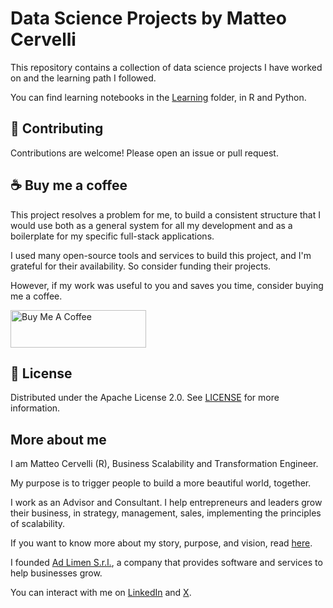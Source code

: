 # Data Science Projects by Matteo Cervelli

This repository contains a collection of data science projects I have worked on and the learning path I followed.

You can find learning notebooks in the [Learning](/learning) folder, in R and Python.

## 🤝 Contributing

Contributions are welcome! Please open an issue or pull request.

## ☕️ Buy me a coffee

This project resolves a problem for me, to build a consistent structure that I would use both as a general system for all my development and as a boilerplate for my specific full-stack applications.

I used many open-source tools and services to build this project, and I'm grateful for their availability. So consider funding their projects.

However, if my work was useful to you and saves you time, consider buying me a coffee.

<a href="https://www.buymeacoffee.com/matteocervelli" target="_blank"><img src="https://cdn.buymeacoffee.com/buttons/v2/default-yellow.png" alt="Buy Me A Coffee" style="height: 60px !important;width: 217px !important;" ></a>

## 📄 License

Distributed under the Apache License 2.0. See [LICENSE](LICENSE) for more information.

## More about me

I am Matteo Cervelli (R), Business Scalability and Transformation Engineer.

My purpose is to trigger people to build a more beautiful world, together.

I work as an Advisor and Consultant. I help entrepreneurs and leaders grow their business, in strategy, management, sales, implementing the principles of scalability.

If you want to know more about my story, purpose, and vision, read [here](https://matteocervelli.com/en/about).

I founded [Ad Limen S.r.l.](https://adlimen.com), a company that provides software and services to help businesses grow.

You can interact with me on [LinkedIn](https://www.linkedin.com/in/matteocervelli/) and [X](https://x.com/matteocervelli).
